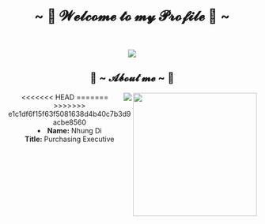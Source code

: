 

<body>
  <center>
<h1 align="center">~ 💖 𝓦𝓮𝓵𝓬𝓸𝓶𝓮 𝓽𝓸 𝓶𝔂 𝓟𝓻𝓸𝓯𝓲𝓵𝓮 💖 ~</h1>
<br>
<div align="center">

![](https://komarev.com/ghpvc/?username=NhungDatBike&color=green)
<div>
<h2 align="center"> 🦊 ~ 𝓐𝓫𝓸𝓾𝓽 𝓶𝓮 ~ 🦊 </h2>
  <div align="center">
<<<<<<< HEAD
  <img src="https://imgur.com/gallery/O3EIPHp/"width="250" align="right">
=======
  <img src="https://at.tumblr.com/everythingfox/the-morning-commute/w0n5i2vixr5n/" align="right">
>>>>>>> e1c1df6f15f63f5081638d4b40c7b3d9acbe8560
  </div>
<li>
 <b>Name:</b> Nhung Di</li>
 <b>Title:</b> Purchasing Executive
</li>
